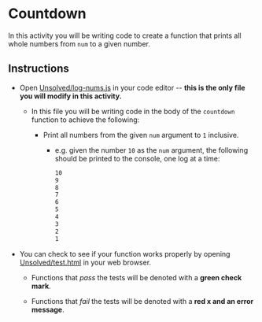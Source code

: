 # Countdown

In this activity you will be writing code to create a function that prints all whole numbers from `num` to a given number.

## Instructions

- Open [Unsolved/log-nums.js](Unsolved/log-nums.js) in your code editor -- **this is the only file you will modify in this activity.**

  - In this file you will be writing code in the body of the `countdown` function to achieve the following:

    - Print all numbers from the given `num` argument to `1` inclusive.

      - e.g. given the number `10` as the `num` argument, the following should be printed to the console, one log at a time:

        ```bash
        10
        9
        8
        7
        6
        5
        4
        3
        2
        1
        ```

- You can check to see if your function works properly by opening [Unsolved/test.html](Unsolved/test.html) in your web browser.

  - Functions that _pass_ the tests will be denoted with a **green check mark**.

  - Functions that _fail_ the tests will be denoted with a **red x and an error message**.
